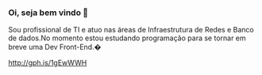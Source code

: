 ### Oi, seja bem vindo 🙌


Sou profissional de TI e atuo nas áreas de Infraestrutura de Redes e Banco de dados.No momento estou estudando programação para se tornar em breve uma Dev Front-End.�
<!--
**ElisangelaSantos/ElisangelaSantos** is a ✨ _special_ ✨ repository because its `README.md` (this file) appears on your GitHub profile.
Aqui estão algumas idéias para você começar:

- 🔭 I’m currently working on ...
- 🌱 I’m currently learning ...
- 👯 I’m looking to collaborate on ...
- 🤔 I’m looking for help with ...
- 💬 Ask me about ...
- 📫 How to reach me: ...
- 😄 Pronouns: ...
- ⚡ Fun fact: ...
-->
http://gph.is/1gEwWWH
